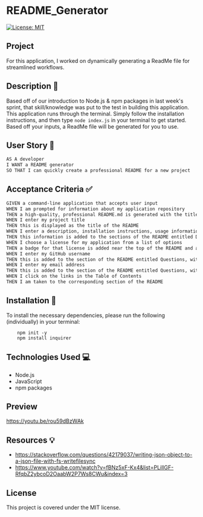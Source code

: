 # README_Generator

[![License: MIT](https://img.shields.io/badge/License-MIT-yellow.svg)](https://opensource.org/licenses/MIT)

## Project

For this application, I worked on dynamically generating a ReadMe file for streamlined workflows.

## Description 📁

Based off of our introduction to Node.js & npm packages in last week's sprint, that skill/knowledge was put to the test in building this application. This application runs through the terminal. Simply follow the installation instructions, and then type `node index.js` in your terminal to get started. Based off your inputs, a ReadMe file will be generated for you to use.

## User Story 👩

```md
AS A developer
I WANT a README generator
SO THAT I can quickly create a professional README for a new project
```

## Acceptance Criteria ✅

```md
GIVEN a command-line application that accepts user input
WHEN I am prompted for information about my application repository
THEN a high-quality, professional README.md is generated with the title of my project and sections entitled Description, Table of Contents, Installation, Usage, License, Contributing, Tests, and Questions
WHEN I enter my project title
THEN this is displayed as the title of the README
WHEN I enter a description, installation instructions, usage information, contribution guidelines, and test instructions
THEN this information is added to the sections of the README entitled Description, Installation, Usage, Contributing, and Tests
WHEN I choose a license for my application from a list of options
THEN a badge for that license is added near the top of the README and a notice is added to the section of the README entitled License that explains which license the application is covered under
WHEN I enter my GitHub username
THEN this is added to the section of the README entitled Questions, with a link to my GitHub profile
WHEN I enter my email address
THEN this is added to the section of the README entitled Questions, with instructions on how to reach me with additional questions
WHEN I click on the links in the Table of Contents
THEN I am taken to the corresponding section of the README
```

## Installation 💾

To install the necessary dependencies, please run the following (individually) in your terminal:

        npm init -y
        npm install inquirer

## Technologies Used 💻

- Node.js
- JavaScript
- npm packages

## Preview

https://youtu.be/rou59dBzWAk

## Resources 💡

- https://stackoverflow.com/questions/42179037/writing-json-object-to-a-json-file-with-fs-writefilesync
- https://www.youtube.com/watch?v=fBNz5xF-Kx4&list=PLillGF-RfqbZ2ybcoD2OaabW2P7Ws8CWu&index=3

## License

This project is covered under the MIT license.
